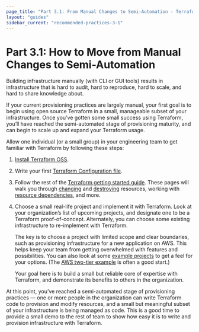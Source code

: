 ```yaml
---
page_title: "Part 3.1: From Manual Changes to Semi-Automation - Terraform Recommended Practices"
layout: "guides"
sidebar_current: "recommended-practices-3-1"
---
```


# Part 3.1: How to Move from Manual Changes to Semi-Automation

Building infrastructure manually (with CLI or GUI tools) results in infrastructure that is hard to audit, hard to reproduce, hard to scale, and hard to share knowledge about.

If your current provisioning practices are largely manual, your first goal is to begin using open source Terraform in a small, manageable subset of your infrastructure. Once you’ve gotten some small success using Terraform, you’ll have reached the semi-automated stage of provisioning maturity, and can begin to scale up and expand your Terraform usage.

Allow one individual (or a small group) in your engineering team to get familiar with Terraform by following these steps:

1. [Install Terraform OSS](https://www.terraform.io/intro/getting-started/install.html).
2. Write your first [Terraform Configuration file](https://www.terraform.io/intro/getting-started/build.html).
3. Follow the rest of the [Terraform getting started guide](https://www.terraform.io/intro/getting-started/change.html). These pages will walk you through [changing](https://www.terraform.io/intro/getting-started/change.html) and [destroying](https://www.terraform.io/intro/getting-started/destroy.html) resources, working with [resource dependencies](https://www.terraform.io/intro/getting-started/dependencies.html), and more.
4. Choose a small real-life project and implement it with Terraform. Look at your organization’s list of upcoming projects, and designate one to be a Terraform proof-of-concept. Alternately, you can choose some existing infrastructure to re-implement with Terraform.

    The key is to choose a project with limited scope and clear boundaries, such as provisioning infrastructure for a new application on AWS. This helps keep your team from getting overwhelmed with features and possibilities. You can also look at some [example projects](https://github.com/hashicorp/terraform/tree/master/examples/) to get a feel for your options. (The [AWS two-tier example](https://github.com/terraform-providers/terraform-provider-aws/tree/master/examples/two-tier) is often a good start.)

    Your goal here is to build a small but reliable core of expertise with Terraform, and demonstrate its benefits to others in the organization.

At this point, you’ve reached a semi-automated stage of provisioning practices — one or more people in the organization can write Terraform code to provision and modify resources, and a small but meaningful subset of your infrastructure is being managed as code. This is a good time to provide a small demo to the rest of team to show how easy it is to write and provision infrastructure with Terraform.

